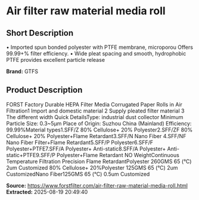 # Air filter raw material media roll

## Short Description

• Imported spun bonded polyester with PTFE membrane, microporou Offers 99.99+% filter efficiency.
• Wide pleat spacing and smooth, hydrophobic PTFE provides excellent particle release

**Brand:** GTFS

## Product Description

FORST Factory Durable HEPA Filter Media Corrugated Paper Rolls in Air Filtration1 Import and domestic material 2 Supply pleated filter material 3 The different width Quick DetailsType: industrial dust collector Minimum Particle Size: 0.3~5μm Place of Origin: Suzhou China (Mainland) Efficiency: 99.99%Material types1.SFF/Z 80% Cellulose+ 20% Polyester2.SFF/ZF 80% Cellulose+ 20% Polyester+Flame Retardant3.SFF/N Nano Fiber 4.SFF/NF Nano Fiber Filter+Flame Retardant5.SFF/P Polyester6.SFF/F Polyester+PTFE7.SFF/A Polyester+ Anti-static8.SFF/A Polyester+ Anti-static+PTFE9.SFF/P Polyester+Flame Retardant NO WeightContinuous Temperature Filtration Precision Flame RetardantPolyester 260GMS 65 (°C) 2um Customized 80% Cellulose+ 20%Polyester 125GMS 65 (°C) 2um CustomizedNano Fiber125GMS 65 (°C) 0.5um Customized

**Source:** https://www.forstfilter.com/air-filter-raw-material-media-roll.html
**Extracted:** 2025-08-19 20:49:40
